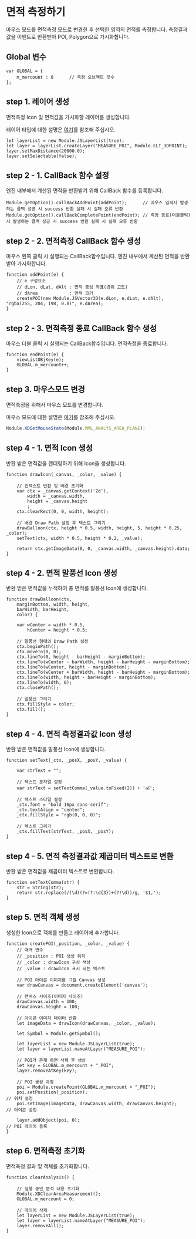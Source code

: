 # 면적 측정하기

마우스 모드를 면적측정 모드로 변경한 후 선택한 영역의 면적를 측정합니다. 측정결과값을 이벤트로 반환받아 POI, Polygon으로 가시화합니다.

## Global 변수
```
var GLOBAL = {
	m_mercount : 0		// 측정 오브젝트 갯수
};
```

## step 1. 레이어 생성

면적측정 Icon 및 면적값을 가시화할 레이어를 생성합니다.

레이어 타입에 대한 설명은 [여기](../etc/type-list.md)를 참조해 주십시오.

```
let layerList = new Module.JSLayerList(true);
let layer = layerList.createLayer("MEASURE_POI", Module.ELT_3DPOINT);
layer.setMaxDistance(20000.0);
layer.setSelectable(false);
```

## step 2 - 1. CallBack 함수 설정

엔진 내부에서 계산된 면적을 반환받기 위해 CallBack 함수를 등록합니다.

```
Module.getOption().callBackAddPoint(addPoint);		// 마우스 입력시 발생하는 콜백 성공 시 success 반환 실패 시 실패 오류 반환
Module.getOption().callBackCompletePoint(endPoint);	// 측정 종료(더블클릭) 시 발생하는 콜백 성공 시 success 반환 실패 시 실패 오류 반환
```

## step 2 - 2. 면적측정 CallBack 함수 생성

마우스 왼쪽 클릭 시 실행되는 CallBack함수입니다. 엔진 내부에서 계산된 면적을 반환받아 가시화합니다.

```
function addPoint(e) {
	// e 구성요소
	// dLon, dLat, dAlt : 면적 중심 좌표(경위 고도)
	// dArea			: 면적 크기	
	createPOI(new Module.JSVector3D(e.dLon, e.dLat, e.dAlt), "rgba(255, 204, 198, 0.8)", e.dArea);
}
```

## step 2 - 3. 면적측정 종료 CallBack 함수 생성

마우스 더블 클릭 시 실행되는 CallBack함수입니다. 면적측정을 종료합니다.

```
function endPoint(e) {
	viewListOBjKey(e);
	GLOBAL.m_mercount++;
}
```

## step 3. 마우스모드 변경

면적측정을 위해서 마우스 모드를 변경합니다.

마우스 모드에 대한 설명은 [여기](../etc/type-list.md)를 참조해 주십시오.

```javascript
Module.XDSetMouseState(Module.MML_ANALYS_AREA_PLANE);
```

## step 4 - 1. 면적 Icon 생성

반환 받은 면적값을 랜더링하기 위해 Icon을 생성합니다.

```
function drawIcon(_canvas, _color, _value) {

	// 컨텍스트 반환 및 배경 초기화
	var ctx = _canvas.getContext('2d'),
		width = _canvas.width,
		height = _canvas.height
		;
	ctx.clearRect(0, 0, width, height);

	// 배경 Draw Path 설정 후 텍스트 그리기
	drawBalloon(ctx, height * 0.5, width, height, 5, height * 0.25, _color);
	setText(ctx, width * 0.5, height * 0.2, _value);

	return ctx.getImageData(0, 0, _canvas.width, _canvas.height).data;
}
```

## step 4 - 2. 면적 말풍선 Icon 생성

반환 받은 면적값을 누적하여 총 면적를 말풍선 Icon에 생성합니다.

```
function drawBalloon(ctx,
	marginBottom, width, height,
	barWidth, barHeight,
	color) {

	var wCenter = width * 0.5,
		hCenter = height * 0.5;

	// 말풍선 형태의 Draw Path 설정
	ctx.beginPath();
	ctx.moveTo(0, 0);
	ctx.lineTo(0, height - barHeight - marginBottom);
	ctx.lineTo(wCenter - barWidth, height - barHeight - marginBottom);
	ctx.lineTo(wCenter, height - marginBottom);
	ctx.lineTo(wCenter + barWidth, height - barHeight - marginBottom);
	ctx.lineTo(width, height - barHeight - marginBottom);
	ctx.lineTo(width, 0);
	ctx.closePath();

	// 말풍선 그리기
	ctx.fillStyle = color;
	ctx.fill();
}
```

## step 4 - 4. 면적 측정결과값 Icon 생성

반환 받은 면적값을 말풍선 Icon에 생성합니다.

```
function setText(_ctx, _posX, _posY, _value) {

	var strText = "";

	// 텍스트 문자열 설정
	var strText = setTextComma(_value.toFixed(2)) + '㎡';

	// 텍스트 스타일 설정
	_ctx.font = "bold 16px sans-serif";
	_ctx.textAlign = "center";
	_ctx.fillStyle = "rgb(0, 0, 0)";

	// 텍스트 그리기
	_ctx.fillText(strText, _posX, _posY);
}
```

## step 4 - 5. 면적 측정결과값 제곱미터 텍스트로 변환

반환 받은 면적값을 제곱미터 텍스트로 변환합니다.

```
function setTextComma(str) {
	str = String(str);
	return str.replace(/(\d)(?=(?:\d{3})+(?!\d))/g, '$1,');
}
```

## step 5. 면적 객체 생성

생성한 Icon으로 객체를 만들고 레이어에 추가합니다.

```
function createPOI(_position, _color, _value) {
	// 매개 변수
	// _position : POI 생성 위치
	// _color : drawIcon 구성 색상
	// _value : drawIcon 표시 되는 텍스트

	// POI 아이콘 이미지를 그릴 Canvas 생성
	var drawCanvas = document.createElement('canvas');
	
	// 캔버스 사이즈(이미지 사이즈)
	drawCanvas.width = 100;
	drawCanvas.height = 100;

	// 아이콘 이미지 데이터 반환
	let imageData = drawIcon(drawCanvas, _color, _value);

	let Symbol = Module.getSymbol();

	let layerList = new Module.JSLayerList(true);
	let layer = layerList.nameAtLayer("MEASURE_POI");

	// POI가 존재 하면 삭제 후 생성
	let key = GLOBAL.m_mercount + "_POI";
	layer.removeAtKey(key);
	
	// POI 생성 과정
	poi = Module.createPoint(GLOBAL.m_mercount + "_POI");
	poi.setPosition(_position);												// 위치 설정
	poi.setImage(imageData, drawCanvas.width, drawCanvas.height);			// 아이콘 설정
	
	layer.addObject(poi, 0);												// POI 레이어 등록
}
```

## step 6. 면적측정 초기화

면적측정 결과 및 객체를 초기화합니다.

```
function clearAnalysis() {

	// 실행 중인 분석 내용 초기화
	Module.XDClearAreaMeasurement();
	GLOBAL.m_mercount = 0;
	
	// 레이어 삭제
	let layerList = new Module.JSLayerList(true);
	let layer = layerList.nameAtLayer("MEASURE_POI");
	layer.removeAll();
}
```